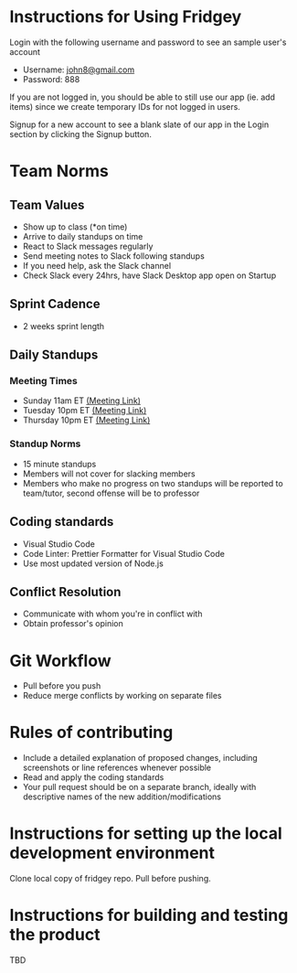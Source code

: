 # Instructions for Using Fridgey

Login with the following username and password to see an sample user's account
- Username: john8@gmail.com
- Password: 888

If you are not logged in, you should be able to still use our app (ie. add items) since we create temporary IDs for not logged in users.

Signup for a new account to see a blank slate of our app in the Login section by clicking the Signup button.

# Team Norms
## Team Values 
- Show up to class (*on time)
- Arrive to daily standups on time
- React to Slack messages regularly
- Send meeting notes to Slack following standups
- If you need help, ask the Slack channel
- Check Slack every 24hrs, have Slack Desktop app open on Startup

## Sprint Cadence
- 2 weeks sprint length

## Daily Standups

### Meeting Times
- Sunday 11am ET [(Meeting Link)](https://us02web.zoom.us/j/83769775387?pwd=OUM0MlBrbU4xRHpRMkF1ZHE3WHpCUT09)
- Tuesday 10pm ET [(Meeting Link)](https://us02web.zoom.us/j/83769775387?pwd=OUM0MlBrbU4xRHpRMkF1ZHE3WHpCUT09)
- Thursday 10pm ET [(Meeting Link)](https://us02web.zoom.us/j/83769775387?pwd=OUM0MlBrbU4xRHpRMkF1ZHE3WHpCUT09)

### Standup Norms
- 15 minute standups
- Members will not cover for slacking members
- Members who make no progress on two standups will be reported to team/tutor, second offense will be to professor

## Coding standards
- Visual Studio Code 
- Code Linter: Prettier Formatter for Visual Studio Code
- Use most updated version of Node.js

## Conflict Resolution
- Communicate with whom you're in conflict with
- Obtain professor's opinion

# Git Workflow
- Pull before you push
- Reduce merge conflicts by working on separate files

# Rules of contributing
- Include a detailed explanation of proposed changes, including screenshots or line references whenever possible
- Read and apply the coding standards
- Your pull request should be on a separate branch, ideally with descriptive names of the new addition/modifications

# Instructions for setting up the local development environment
Clone local copy of fridgey repo. Pull before pushing. 

# Instructions for building and testing the product
TBD

